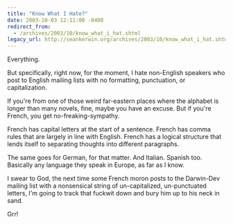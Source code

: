 ```yaml
---
title: "Know What I Hate?"
date: 2003-10-03 12:11:00 -0400
redirect_from:
  - /archives/2003/10/know_what_i_hat.shtml
legacy_url: http://seankerwin.org/archives/2003/10/know_what_i_hat.shtml
---
```

Everything.

But specifically, right now, for the moment, I hate non-English speakers who post to English mailing lists with no formatting, punctuation, or capitalization.

If you're from one of those weird far-eastern places where the alphabet is longer than many novels, fine, maybe you have an excuse. But if you're French, you get no-freaking-sympathy.

French has capital letters at the start of a sentence. French has comma rules that are largely in line with English. French has a logical structure that lends itself to separating thoughts into different paragraphs.

The same goes for German, for that matter. And Italian. Spanish too. Basically any language they speak in Europe, as far as I know.

I swear to God, the next time some French moron posts to the Darwin-Dev mailing list with a nonsensical string of un-capitalized, un-punctuated letters, I'm going to track that fuckwit down and bury him up to his neck in sand.

Grr!

